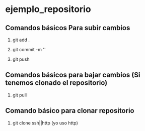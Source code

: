 # ejemplo_repositorio

## Comandos básicos Para subir cambios 
1. git add . 

2. git commit -m '<comentario>'

3. git push 

## Comandos básicos para bajar cambios (Si tenemos clonado el repositorio)
1. git pull 

## Comando básico para clonar repositorio
1. git clone ssh||http (yo uso http)
